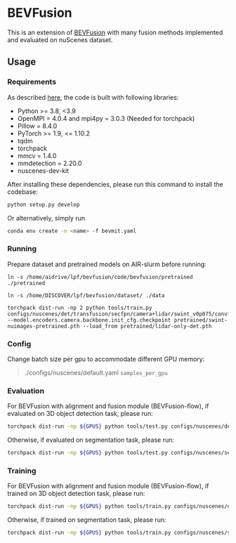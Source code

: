 # BEVFusion
This is an extension of [BEVFusion](https://arxiv.org/abs/2205.13542) with many fusion methods implemented and evaluated on nuScenes dataset.

## Usage
### Requirements
As described [here](https://github.com/mit-han-lab/bevfusion), the code is built with following libraries:
- Python >= 3.8, <3.9
- OpenMPI = 4.0.4 and mpi4py = 3.0.3 (Needed for torchpack)
- Pillow = 8.4.0
- PyTorch >= 1.9, <= 1.10.2
- tqdm
- torchpack
- mmcv = 1.4.0
- mmdetection = 2.20.0
- nuscenes-dev-kit

After installing these dependencies, please run this command to install the codebase:

```bash
python setup.py develop
```

Or alternatively, simply run 

```bash
conda env create -n <name> -f bevmit.yaml
```

### Running

Prepare dataset and pretrained models on AIR-slurm before running:

```shell
ln -s /home/aidrive/lpf/bevfusion/code/bevfusion/pretrained ./pretrained

ln -s /home/DISCOVER/lpf/bevfusion/dataset/ ./data

torchpack dist-run -np 2 python tools/train.py configs/nuscenes/det/transfusion/secfpn/camera+lidar/swint_v0p075/convfuser.yaml --model.encoders.camera.backbone.init_cfg.checkpoint pretrained/swint-nuimages-pretrained.pth --load_from pretrained/lidar-only-det.pth
```

### Config

Change batch size per gpu to accommodate different GPU memory: 

>  ./configs/nuscenes/default.yaml   `samples_per_gpu`

### Evaluation

For BEVFusion with alignment and fusion module (BEVFusion-flow), if evaluated on 3D object detection task, please run:

```bash
torchpack dist-run -np ${GPUS} python tools/test.py configs/nuscenes/det/fusion-det-flow.yaml ${CHECKPOINT} --eval bbox
```

Otherwise, if evaluated on segmentation task, please run:

```bash
torchpack dist-run -np ${GPUS} python tools/test.py configs/nuscenes/seg/fusion-bev256d2-lss-flow.yaml ${CHECKPOINT} --eval map 
```

### Training

For BEVFusion with alignment and fusion module (BEVFusion-flow), if trained on 3D object detection task, please run:

```bash
torchpack dist-run -np ${GPUS} python tools/train.py configs/nuscenes/det/fusion-det-flow.yaml
```

Otherwise, if trained on segmentation task, please run:

```bash
torchpack dist-run -np ${GPUS} python tools/train.py configs/nuscenes/seg/fusion-bev256d2-lss-flow.yaml
```
